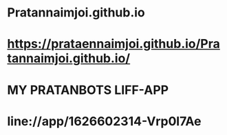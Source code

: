 # Pratannaimjoi.github.io

# https://prataennaimjoi.github.io/Pratannaimjoi.github.io/

# MY PRATANBOTS LIFF-APP
 
# line://app/1626602314-Vrp0l7Ae
